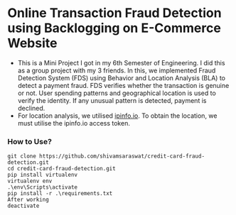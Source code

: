 # Online Transaction Fraud Detection using Backlogging on E-Commerce Website
 
* This is a Mini Project I got in my 6th Semester of Engineering. I did this as a group project with my 3 friends. In this, we implemented Fraud Detection System (FDS) using Behavior and Location Analysis (BLA) to detect a payment fraud. FDS verifies whether the transaction is genuine or not. User spending patterns and geographical location is used to verify the identity. If any unusual pattern is detected, payment is declined.
* For location analysis, we utilised [ipinfo.io](https://ipinfo.io/). To obtain the location, we must utilise the ipinfo.io access token. 

### How to Use?
    git clone https://github.com/shivamsaraswat/credit-card-fraud-detection.git
    cd credit-card-fraud-detection.git
    pip install virtualenv
    virtualenv env
    .\env\Scripts\activate
    pip install -r .\requirements.txt
    After working
    deactivate
